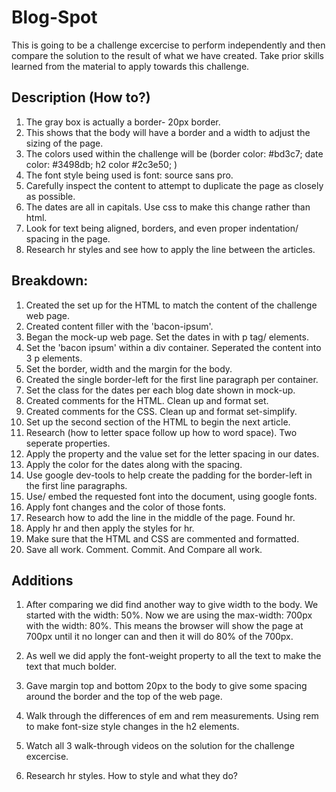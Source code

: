 # Blog-Spot
This is going to be a challenge excercise to perform independently and then compare the solution to the result of what we have created. Take prior skills learned from the material to apply towards this challenge. 

## Description (How to?)
 
 1. The gray box is actually a border- 20px border. 
 2. This shows that the body will have a border and a width to adjust the sizing of the page. 
 3. The colors used within the challenge will be (border color: #bd3c7; date color: #3498db; h2 color #2c3e50; )
 4. The font style being used is font: source sans pro.
 5. Carefully inspect the content to attempt to duplicate the page as closely as possible.
 6. The dates are all in capitals. Use css to make this change rather than html.
 7. Look for text being aligned, borders, and even proper indentation/ spacing in the page.
 8. Research hr styles and see how to apply the line between the articles.


 ## Breakdown:

1. Created the set up for the HTML to match the content of the challenge web page. 
2. Created content filler with the 'bacon-ipsum'. 
3. Began the mock-up web page. Set the dates in with p tag/ elements.
4. Set the 'bacon ipsum' within a div container. Seperated the content into 3 p elements.
5. Set the border, width and the margin for the body. 
6. Created the single border-left for the first line paragraph per container.
7. Set the class for the dates per each blog date shown in mock-up. 
8. Created comments for the HTML. Clean up and format set.
9. Created comments for the CSS. Clean up and format set-simplify.
10. Set up the second section of the HTML to begin the next article. 
11. Research (how to letter space follow up how to word space). Two seperate properties.
12. Apply the property and the value set for the letter spacing in our dates.
13. Apply the color for the dates along with the spacing.
14. Use google dev-tools to help create the padding for the border-left in the first line paragraphs.
15. Use/ embed the requested font into the document, using google fonts.
16. Apply font changes and the color of those fonts.
17. Research how to add the line in the middle of the page. Found hr. 
18. Apply hr and then apply the styles for hr.
19. Make sure that the HTML and CSS are commented and formatted.
20. Save all work. Comment. Commit. And Compare all work. 

## Additions

1. After comparing we did find another way to give width to the body. We started with the width: 50%. Now we are using the max-width: 700px with the width: 80%. This means the browser will show the page at 700px until it no longer can and then it will do 80% of the 700px.

2. As well we did apply the font-weight property to all the text to make the text that much bolder.

3. Gave margin top and bottom 20px to the body to give some spacing around the border and the top of the web page. 

4. Walk through the differences of em and rem measurements. Using rem to make font-size style changes in the h2 elements.

5. Watch all 3 walk-through videos on the solution for the challenge excercise.

6. Research hr styles. How to style and what they do?

